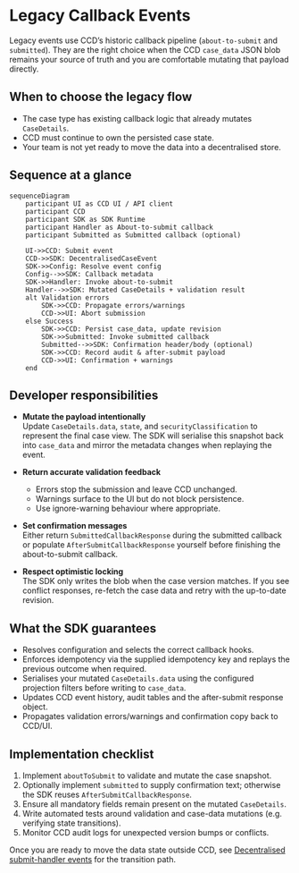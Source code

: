 # Legacy Callback Events

Legacy events use CCD’s historic callback pipeline (`about-to-submit` and `submitted`). They are the right choice when the CCD `case_data` JSON blob remains your source of truth and you are comfortable mutating that payload directly.

## When to choose the legacy flow

- The case type has existing callback logic that already mutates `CaseDetails`.
- CCD must continue to own the persisted case state.
- Your team is not yet ready to move the data into a decentralised store.

## Sequence at a glance

```mermaid
sequenceDiagram
    participant UI as CCD UI / API client
    participant CCD
    participant SDK as SDK Runtime
    participant Handler as About-to-submit callback
    participant Submitted as Submitted callback (optional)

    UI->>CCD: Submit event
    CCD->>SDK: DecentralisedCaseEvent
    SDK->>Config: Resolve event config
    Config-->>SDK: Callback metadata
    SDK->>Handler: Invoke about-to-submit
    Handler-->>SDK: Mutated CaseDetails + validation result
    alt Validation errors
        SDK->>CCD: Propagate errors/warnings
        CCD->>UI: Abort submission
    else Success
        SDK->>CCD: Persist case_data, update revision
        SDK->>Submitted: Invoke submitted callback
        Submitted-->>SDK: Confirmation header/body (optional)
        SDK->>CCD: Record audit & after-submit payload
        CCD->>UI: Confirmation + warnings
    end
```

## Developer responsibilities

- **Mutate the payload intentionally**  
  Update `CaseDetails.data`, `state`, and `securityClassification` to represent the final case view. The SDK will serialise this snapshot back into `case_data` and mirror the metadata changes when replaying the event.

- **Return accurate validation feedback**  
  - Errors stop the submission and leave CCD unchanged.  
  - Warnings surface to the UI but do not block persistence.  
  - Use ignore-warning behaviour where appropriate.

- **Set confirmation messages**  
  Either return `SubmittedCallbackResponse` during the submitted callback or populate `AfterSubmitCallbackResponse` yourself before finishing the about-to-submit callback.

- **Respect optimistic locking**  
  The SDK only writes the blob when the case version matches. If you see conflict responses, re-fetch the case data and retry with the up-to-date revision.

## What the SDK guarantees

- Resolves configuration and selects the correct callback hooks.
- Enforces idempotency via the supplied idempotency key and replays the previous outcome when required.
- Serialises your mutated `CaseDetails.data` using the configured projection filters before writing to `case_data`.
- Updates CCD event history, audit tables and the after-submit response object.
- Propagates validation errors/warnings and confirmation copy back to CCD/UI.

## Implementation checklist

1. Implement `aboutToSubmit` to validate and mutate the case snapshot.  
2. Optionally implement `submitted` to supply confirmation text; otherwise the SDK reuses `AfterSubmitCallbackResponse`.  
3. Ensure all mandatory fields remain present on the mutated `CaseDetails`.  
4. Write automated tests around validation and case-data mutations (e.g. verifying state transitions).  
5. Monitor CCD audit logs for unexpected version bumps or conflicts.

Once you are ready to move the data state outside CCD, see [Decentralised submit-handler events](events-decentralised.md) for the transition path.
